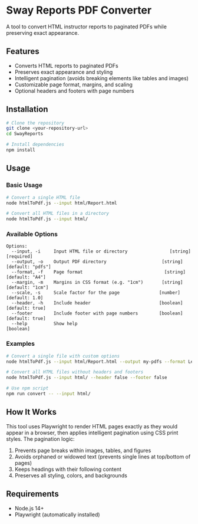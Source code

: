 # Sway Reports PDF Converter

A tool to convert HTML instructor reports to paginated PDFs while preserving exact appearance.

## Features

- Converts HTML reports to paginated PDFs
- Preserves exact appearance and styling
- Intelligent pagination (avoids breaking elements like tables and images)
- Customizable page format, margins, and scaling
- Optional headers and footers with page numbers

## Installation

```bash
# Clone the repository
git clone <your-repository-url>
cd SwayReports

# Install dependencies
npm install
```

## Usage

### Basic Usage

```bash
# Convert a single HTML file
node htmlToPdf.js --input html/Report.html

# Convert all HTML files in a directory
node htmlToPdf.js --input html/
```

### Available Options

```
Options:
  --input, -i     Input HTML file or directory                [string] [required]
  --output, -o    Output PDF directory                     [string] [default: "pdfs"]
  --format, -f    Page format                               [string] [default: "A4"]
  --margin, -m    Margins in CSS format (e.g. "1cm")       [string] [default: "1cm"]
  --scale, -s     Scale factor for the page               [number] [default: 1.0]
  --header, -h    Include header                          [boolean] [default: true]
  --footer        Include footer with page numbers        [boolean] [default: true]
  --help          Show help                                                [boolean]
```

### Examples

```bash
# Convert a single file with custom options
node htmlToPdf.js --input html/Report.html --output my-pdfs --format Letter --margin 0.5in --scale 0.9

# Convert all HTML files without headers and footers
node htmlToPdf.js --input html/ --header false --footer false

# Use npm script
npm run convert -- --input html/
```

## How It Works

This tool uses Playwright to render HTML pages exactly as they would appear in a browser, then applies intelligent pagination using CSS print styles. The pagination logic:

1. Prevents page breaks within images, tables, and figures
2. Avoids orphaned or widowed text (prevents single lines at top/bottom of pages)
3. Keeps headings with their following content
4. Preserves all styling, colors, and backgrounds

## Requirements

- Node.js 14+
- Playwright (automatically installed) 